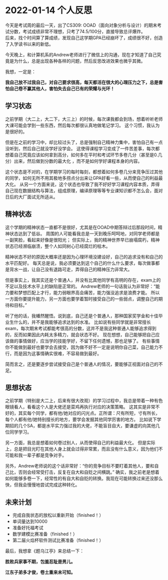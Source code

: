 # 2022-01-14 个人反思

今天是考试周的最后一天，出了CS309: OOAD（面向对象分析与设计）的期末考试分数，考试成绩非常不理想，只考了74.5/100分，直接导致总评爆炸。         
后来，找个时间算了算成绩，发现自己这学期GPA已经崩坏了，成绩很不好，创造了入学读书以来的新低。       

今天晚上，和计算机系的Andrew老师进行了微信上的沟通，现在才知道了自己究竟是为什么，总是出现各种各样的问题，然后反思改进效果也微乎其微。

我想，一定是：

**我自己放不过我自己，对自己要求很高，每天都活在很大的心理压力之下，总是害怕自己卷不赢其他人，害怕失去自己已有的荣耀与光环！**

## 学习状态
之前学期（大二上，大二下，大三上）的时候，每次课我都会到场，想着听听老师大课可能会学到一些东西，然后每次都很认真地做笔记学习。
这个习惯，我认为是很好的。

但是在之前的学习中，却比较过头了，总是强制自己精神力集中，害怕自己有一点没听到，然后自己就没学好没学会。
这使得课程学习变成了一件苦差事，每次都想着自己究竟应该如何拿到高分，如何多在平时和考试环节多卷几分（甚至是0.几分）出来，然后做到分数的最大化
，而不是如何学好课程本身的内容。

这个状态是不对的，在学期学习的每时每刻，都想着如何多卷几分来竞争压过其他的同学，如何无所不用其极地多捞点分出来让GPA好看一些，从而使自己的利益最大化。
从另一个方面来说，这个状态也导致了我不好好学习课程内容本质，弄得自己现在数据结构与算法，组成原理，编译原理等等专业课知识都不怎么会，面对日后的大厂面试无所适从。


## 精神状态
这个学期的精神状态一直都不是很好，尤其是在OOAD中期答辩过后那段时间，精神状态达到了低谷。
周围的人可能看我总是一天到晚乐呵呵地，对同学老师都是一副笑脸，看起来好像是很阳光；
但实际上，我的精神世界早已崩塌腐朽，精神状态已经濒临崩溃，整个人如同树心已经腐烂的枯木。

精神状态不好的原因大概率还是因为心理环境没建设好，自己的追求没有和自己的水平匹配好。
每天总是说，我必须要达到这个自己的什么什么要求，每次做事都是背水一战，让自己没有退路可走，弄得自己的精神压力非常大。

但是事实上，我其实还是个普通人，并没有比其他同学有高明的存在，exam上的不足以及技术水平上的缺陷是正常的。
Andrew老师的一句话我认为非常好：“能力要和梦想匹配上才行，能力弱眼界高会痛苦，能力强没追求是浪费才能。
所以一方面你要提升能力，另一方面也要学着暂时接受自己的一些弱点，调整自己的期待和目标。”

听了他的话，我幡然醒悟。说到底，自己还是个普通人，那种国家奖学金和十佳毕业生什么的，并不是我能够追求达到的水准。
比如说有些同学就是非常擅长exam，每次期末考试都能考很高的分数，这并不是我这种普通人能够追求得到的，反而如果因此内耗太多精力，就会状态不好。
现在想想，自己能够把自己应该做的事情做好，应当学的技能学好，不留下任何遗憾，那也足够了。
有些事情你不能做到最好也要学会去接受，因为做不好不一定是说明你自己菜，自己能力不行，而是因为这事情确实很难，不容易做到最好。

简而言之，还是要逐步尝试接受自己是个普通人的情况，要能够正视面对自己的不足。

## 思想状态
之前学期（特别是大二上，后来有很大改观）的学习过程中，我总是带着一种有色眼镜看人，看看这个人是大佬还是菜鸡再执行对应的决策策略。
这其实是非常不好的，其实每个同学，都有他/她对应的闪光点。正所谓：尺有所短，寸有所长，每个人都有他/她特别擅长的地方，要学会发掘其他同学厉害的地方。
比如说下学期招的几个SA，都是水平实力强过我的大佬，不能盲目自大，要谦虚的向其他几位同学学习。

另一方面，我总是想着如何卷过别人，从而使得自己的利益最大化。
但是实际上，总是把目光盯在其他人身上就会过得非常累，而且没有什么意义，因为他们不可能和我一辈子都是竞争对手。

另外，Andrew老师说的这个话非常好：“你的竞争目标不要盯着其他人，要和自己比，否则会经常受打击，反复在自大和自贬之间横跳。”
确实，我之前老是想着如何能够多卷一下，经常性的有自大和自贬的转换。我现在可能转换过来还没那么快，但我会慢慢地尝试完成这种转化。

## 未来计划
- 完成自我状态的放松以重新开始（finished！）
- 单词量达到10000
- 准备好托福考试
- 数学建模比赛准备（finished！）
- 第二届火焰杯软件测试比赛准备（finished！）

最后，我想拿《题乌江亭》来总结一下：

**胜败兵家事不期，包羞忍耻是男儿。**

**江东子弟多才俊，卷土重来未可知。**
